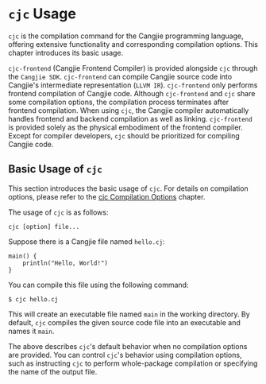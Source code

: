 # `cjc` Usage

`cjc` is the compilation command for the Cangjie programming language, offering extensive functionality and corresponding compilation options. This chapter introduces its basic usage.

`cjc-frontend` (Cangjie Frontend Compiler) is provided alongside `cjc` through the `Cangjie SDK`. `cjc-frontend` can compile Cangjie source code into Cangjie's intermediate representation (`LLVM IR`). `cjc-frontend` only performs frontend compilation of Cangjie code. Although `cjc-frontend` and `cjc` share some compilation options, the compilation process terminates after frontend compilation. When using `cjc`, the Cangjie compiler automatically handles frontend and backend compilation as well as linking. `cjc-frontend` is provided solely as the physical embodiment of the frontend compiler. Except for compiler developers, `cjc` should be prioritized for compiling Cangjie code.

## Basic Usage of `cjc`

This section introduces the basic usage of `cjc`. For details on compilation options, please refer to the [cjc Compilation Options](../Appendix/compile_options_OHOS.md) chapter.

The usage of `cjc` is as follows:

```shell
cjc [option] file...
```

Suppose there is a Cangjie file named `hello.cj`:

<!-- run -->

```cangjie
main() {
    println("Hello, World!")
}
```

You can compile this file using the following command:

```shell
$ cjc hello.cj
```

This will create an executable file named `main` in the working directory. By default, `cjc` compiles the given source code file into an executable and names it `main`.

The above describes `cjc`'s default behavior when no compilation options are provided. You can control `cjc`'s behavior using compilation options, such as instructing `cjc` to perform whole-package compilation or specifying the name of the output file.